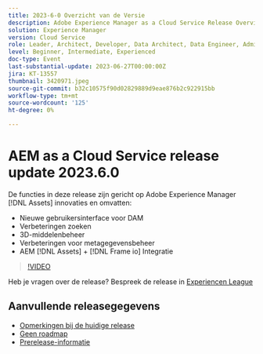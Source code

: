 ```yaml
---
title: 2023-6-0 Overzicht van de Versie
description: Adobe Experience Manager as a Cloud Service Release Overview Video 2023.6.0 De functies in deze release zijn gericht op Experience Manager Assets-innovaties en bevatten de volgende functies - Nieuwe gebruikersinterface voor DAM Search Enhancements 3D-verbeteringen in assetbeheer AEM [!DNL Assets] + [!DNL Frame io]  Integratie
solution: Experience Manager
version: Cloud Service
role: Leader, Architect, Developer, Data Architect, Data Engineer, Admin, User
level: Beginner, Intermediate, Experienced
doc-type: Event
last-substantial-update: 2023-06-27T00:00:00Z
jira: KT-13557
thumbnail: 3420971.jpeg
source-git-commit: b32c10575f90d02829889d9eae876b2c922915bb
workflow-type: tm+mt
source-wordcount: '125'
ht-degree: 0%

---
```



# AEM as a Cloud Service release update 2023.6.0


De functies in deze release zijn gericht op Adobe Experience Manager [!DNL Assets] innovaties en omvatten:

* Nieuwe gebruikersinterface voor DAM
* Verbeteringen zoeken
* 3D-middelenbeheer
* Verbeteringen voor metagegevensbeheer
* AEM [!DNL Assets] + [!DNL Frame io] Integratie

>[!VIDEO](https://video.tv.adobe.com/v/3420971/?learn=on)


Heb je vragen over de release?  Bespreek de release in [Experiencen League](https://adobe.ly/444zA4U)

## Aanvullende releasegegevens

* [Opmerkingen bij de huidige release](https://experienceleague.adobe.com/docs/experience-manager-cloud-service/content/release-notes/home.html)
* [Geen roadmap](https://experienceleague.adobe.com/docs/experience-manager-release-information/aem-release-updates/update-releases-roadmap.html)
* [Prerelease-informatie](https://experienceleague.adobe.com/docs/experience-manager-cloud-service/content/release-notes/prerelease.html)
